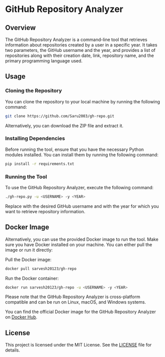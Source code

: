 # GitHub Repository Analyzer

## Overview

The GitHub Repository Analyzer is a command-line tool that retrieves information about repositories created by a user in a specific year. It takes two parameters, the GitHub username and the year, and provides a list of repositories along with their creation date, link, repository name, and the primary programming language used.

## Usage

### Cloning the Repository

You can clone the repository to your local machine by running the following command:

```bash
git clone https://github.com/Saru2003/gh-repo.git
```
Alternatively, you can download the ZIP file and extract it.

### Installing Dependencies
Before running the tool, ensure that you have the necessary Python modules installed. You can install them by running the following command:
```bash
pip install -r requirements.txt
```

   
### Running the Tool
To use the GitHub Repository Analyzer, execute the following command:

```bash
./gh-repo.py -u <USERNAME> -y <YEAR>
```
Replace <USERNAME> with the desired GitHub username and <YEAR> with the year for which you want to retrieve repository information.

## Docker Image
Alternatively, you can use the provided Docker image to run the tool. Make sure you have Docker installed on your machine. You can either pull the image or run it directly:

Pull the Docker image:

```bash
docker pull sarvesh20123/gh-repo
```

Run the Docker container:
```bash
docker run sarvesh20123/gh-repo -u <USERNAME> -y <YEAR>
```
Please note that the GitHub Repository Analyzer is cross-platform compatible and can be run on Linux, macOS, and Windows systems.

You can find the official Docker image for the GitHub Repository Analyzer on [Docker Hub](https://hub.docker.com/r/sarvesh20123/gh-repo).

## License

This project is licensed under the MIT License. See the [LICENSE](https://github.com/Saru2003/gh-repo/blob/main/LICENSE) file for details.


